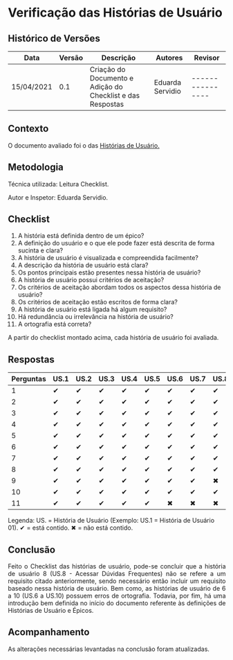 # Verificação das Histórias de Usuário
## Histórico de Versões

| Data       | Versão | Descrição               | Autores          | Revisor          |
| ---------- | ------ | ----------------------- | ---------------- | ---------------- |
| 15/04/2021 | 0.1    | Criação do Documento e Adição do Checklist e das Respostas   | Eduarda Servidio | ---------------- |

## Contexto

<p align="justify">O documento avaliado foi o das <a href="https://requisitos-de-software.github.io/2020.2-Meu-Gov.br/Modelagem_Requisitos/Historias_de_usuario/">Histórias de Usuário.</a></p>

## Metodologia

<p align="justify">Técnica utilizada: Leitura Checklist.</p>
Autor e Inspetor: Eduarda Servidio.

## Checklist

1. A história está definida dentro de um épico?
2. A definição do usuário e o que ele pode fazer está descrita de forma sucinta e clara?
3. A história de usuário é visualizada e compreendida facilmente?
4. A descrição da história de usuário está clara?
5. Os pontos principais estão presentes nessa história de usuário?
6. A história de usuário possui critérios de aceitação?
7. Os critérios de aceitação abordam todos os aspectos dessa história de usuário?
8. Os critérios de aceitação estão escritos de forma clara?
9. A história de usuário está ligada há algum requisito?
10. Há redundância ou irrelevância na história de usuário?
11. A ortografia está correta?

<p align="justify">A partir do checklist montado acima, cada história de usuário foi avaliada.</p>

## Respostas

|Perguntas  | US.1 | US.2 | US.3 | US.4 | US.5 | US.6 | US.7 | US.8 | US.9 | US.10 |
| --------- | ---- | ---- | ---- | ---- | ---- | ---- | ---- | ---- | ---- | ----- |
| 1         | ✔    | ✔   | ✔    | ✔   | ✔    | ✔   | ✔    | ✔   | ✔    | ✔    |
| 2         | ✔    | ✔   | ✔    | ✔   | ✔    | ✔   | ✔    | ✔   | ✔    | ✔    |
| 3         | ✔    | ✔   | ✔    | ✔   | ✔    | ✔   | ✔    | ✔   | ✔    | ✔    |
| 4         | ✔    | ✔   | ✔    | ✔   | ✔    | ✔   | ✔    | ✔   | ✔    | ✔    |
| 5         | ✔    | ✔   | ✔    | ✔   | ✔    | ✔   | ✔    | ✔   | ✔    | ✔    |
| 6         | ✔    | ✔   | ✔    | ✔   | ✔    | ✔   | ✔    | ✔   | ✔    | ✔    |
| 7         | ✔    | ✔   | ✔    | ✔   | ✔    | ✔   | ✔    | ✔   | ✔    | ✔    |
| 8         | ✔    | ✔   | ✔    | ✔   | ✔    | ✔   | ✔    | ✔   | ✔    | ✔    |
| 9         | ✔    | ✔   | ✔    | ✔   | ✔    | ✔   | ✔    | ✖   | ✔    | ✔    |
| 10        | ✔    | ✔   | ✔    | ✔   | ✔    | ✔   | ✔    | ✔   | ✔    | ✔    |
| 11        | ✔    | ✔   | ✔    | ✔   | ✔    | ✖   | ✖    | ✖   | ✖    | ✖    |

Legenda: US. = História de Usuário (Exemplo: US.1 = História de Usuário 01).
         ✔ = está contido. ✖ = não está contido.

## Conclusão

<p align="justify">Feito o Checklist das histórias de usuário, pode-se concluir que a história de
usuário 8 (US.8 - Acessar Dúvidas Frequentes) não se refere a um requisito citado anteriormente, sendo necessário então incluir
um requisito baseado nessa história de usuário. Bem como, as histórias de usuário de 6 a 10 (US.6 a US.10)
possuem erros de ortografia. Todavia, por fim, há uma introdução bem definida no início do documento
referente às definições de Histórias de Usuário e Épicos.</p>

## Acompanhamento

<p align="justify">As alterações necessárias levantadas na conclusão foram atualizadas.</p> 
